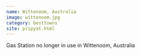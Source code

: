```yaml
---
name: Wittenoom, Australia
image: wittenoom.jpg
category: besttowns
site: pripyat.html
---
```


Gas Station no longer in use in Wittenoom, Australia